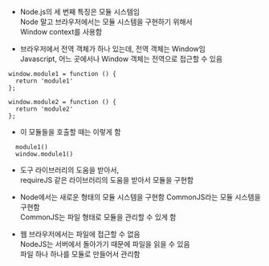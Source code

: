 

- Node.js의 세 번째 특징은 모듈 시스템임  
  Node 말고 브라우저에서는 모듈 시스템을 구현하기 위해서  
  Window context를 사용함 
  
  
- 브라우저에서 전역 객체가 하나 있는데, 전역 객체는 Window임  
  Javascript, 어느 곳에서나 Window 객체는 전역으로 접근할 수 있음  
  
  
 ```
 window.module1 = function () {
   return 'module1'
 };
 
 window.module2 = function () {
   return 'module2'
 };
 ```
 
 
- 이 모듈들을 호출할 때는 이렇게 함  

```
  module1()
  window.module1() 

```  

- 도구 라이브러리의 도움을 받아서,  
  requireJS 같은 라이브러리의 도움을 받아서 모듈을 구현함  
  
- Node에서는 새로운 형태의 모듈 시스템을 구현함 
  CommonJS라는 모듈 시스템을 구현함  
  CommonJS는 파일 형태로 모듈을 관리할 수 있게 함  
  
- 웹 브라우저에서는 파일에 접근할 수 없음  
  NodeJS는 서버에서 돌아가기 때문에 파일을 읽을 수 있음  
  파일 하나 하나를 모듈로 만들어서 관리함  
  
  
  
  
  
